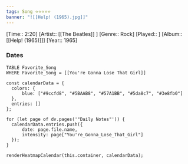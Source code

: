 ```yaml
---
tags: Song ⭐⭐⭐⭐⭐ 
banner: "![[Help! (1965).jpg]]"
---
```

[Time:: 2:20]
[Artist:: [[The Beatles]] ]
[Genre:: Rock]
[Played:: ]
[Album:: [[Help! (1965)]]]
[Year:: 1965]
### Dates
````dataview
TABLE Favorite_Song
WHERE Favorite_Song = [[You're Gonna Lose That Girl]]
````
  ```dataviewjs
const calendarData = { 
	colors: { 
		blue: ["#9ccfd8", "#5BAAB8", "#57A1BB", "#5da8c7", "#3e8fb0"] 
	}, 
	entries: [] 
}; 

for (let page of dv.pages('"Daily Notes"')) { 
	calendarData.entries.push({ 
		date: page.file.name, 
		intensity: page["You're_Gonna_Lose_That_Girl"]
	}); 
} 

renderHeatmapCalendar(this.container, calendarData);
```
